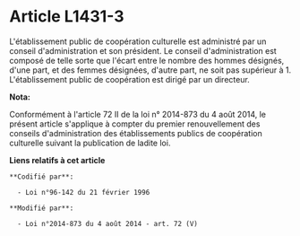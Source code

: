 # Article L1431-3

L'établissement public de coopération culturelle est administré par un conseil d'administration et son président. Le conseil
d'administration est composé de telle sorte que l'écart entre le nombre des hommes désignés, d'une part, et des femmes
désignées, d'autre part, ne soit pas supérieur à 1. L'établissement public de coopération est dirigé par un directeur.

**Nota:**

Conformément à l'article 72 II de la loi n° 2014-873 du 4 août 2014, le présent article s'applique à compter du premier
renouvellement des conseils d'administration des établissements publics de coopération culturelle suivant la publication de
ladite loi.

**Liens relatifs à cet article**

	**Codifié par**:

	  - Loi n°96-142 du 21 février 1996

	**Modifié par**:

	  - Loi n°2014-873 du 4 août 2014 - art. 72 (V)
